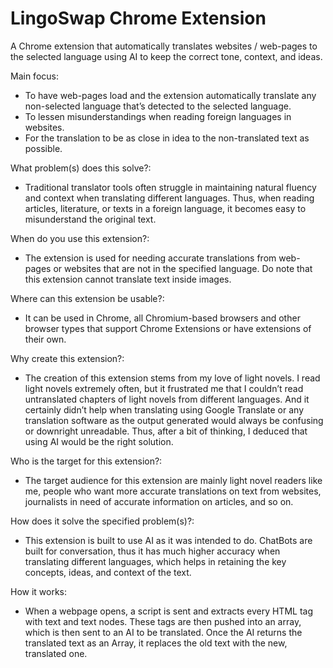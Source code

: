 # LingoSwap Chrome Extension

A Chrome extension that automatically translates websites / web-pages to the selected language using AI to keep the correct tone, context, and ideas.

Main focus:
- To have web-pages load and the extension automatically translate any non-selected language that’s detected to the selected language.
- To lessen misunderstandings when reading foreign languages in websites.
- For the translation to be as close in idea to the non-translated text as possible.

What problem(s) does this solve?:
- Traditional translator tools often struggle in maintaining natural fluency and context when translating different languages. Thus, when reading articles, literature, or texts in a foreign language, it becomes easy to misunderstand the original text.

When do you use this extension?:
- The extension is used for needing accurate translations from web-pages or websites that are not in the specified language. Do note that this extension cannot translate text inside images.

Where can this extension be usable?:
- It can be used in Chrome, all Chromium-based browsers and other browser types that support Chrome Extensions or have extensions of their own.

Why create this extension?:
- The creation of this extension stems from my love of light novels. I read light novels extremely often, but it frustrated me that I couldn’t read untranslated chapters of light novels from different languages. And it certainly didn’t help when translating using Google Translate or any translation software as the output generated would always be confusing or downright unreadable. Thus, after a bit of thinking, I deduced that using AI would be the right solution.

Who is the target for this extension?:
- The target audience for this extension are mainly light novel readers like me, people who want more accurate translations on text from websites, journalists in need of accurate information on articles, and so on.

How does it solve the specified problem(s)?:
- This extension is built to use AI as it was intended to do. ChatBots are built for conversation, thus it has much higher accuracy when translating different languages, which helps in retaining the key concepts, ideas, and context of the text.

How it works:
- When a webpage opens, a script is sent and extracts every HTML tag with text and text nodes. These tags are then pushed into an array, which is then sent to an AI to be translated. Once the AI returns the translated text as an Array, it replaces the old text with the new, translated one.
